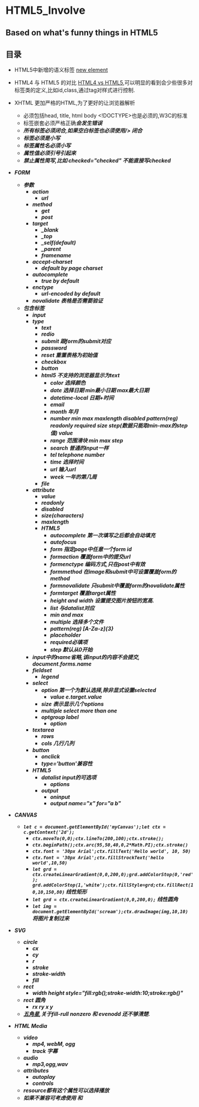 # HTML5_Involve

## Based on what's funny things in HTML5

## 目录

- HTML5中新增的语义标签 [new element](./new_element.html)
- HTML4 与 HTML5 的对比 [HTML4 vs HTML5](./HTML4_vs_HTML5.html),可以明显的看到会少些很多对标签类的定义,比如id,class,通过tag对样式进行控制.


- XHTML 更加严格的HTML,为了更好的让浏览器解析
  - 必须包括head, title, html body <!DOCTYPE>也是必须的,W3C的标准
  - 标签嵌套必须严格正确<b><i><b><i>会发生错误
  - 所有标签必须闭合,如果空白标签也必须使用/> 闭合
  - 标签必须是小写
  - 标签属性名必须小写
  - 属性值必须引号引起来
  - 禁止属性简写,比如 checked="checked" 不能直接写checked

- FORM
  - 参数
    - action
      - url
    - method
      - get
      - post
    - target
      - _blank
      - _top
      - _self(default)
      - _parent
      - framename
    - accept-charset
      - default by page charset
    - autocomplete
      - true by default
    - enctype
      - url-encoded by default
    - novalidate 表格是否需要验证
  - 包含标签
    - input
    - type
      - text
      - redio
      - submit 跟form的submit对应
      - password
      - reset 重置表格为初始值
      - checkbox
      - button
      - **html5** 不支持的浏览器显示为text
        - color 选择颜色
        - date 选择日期 min最小日期 max最大日期
        - datetime-local 日期+时间
        - email
        - month 年月
        - number min max maxlength disabled pattern(reg) readonly required size step(数据只能取min-max的step值) value 
        - range 范围滑块 min max step
        - search 普通的input一样
        - tel telephone number
        - time 选择时间
        - url 输入url
        - week 一年的第几周
      - file
    - attribute
      - value
      - readonly
      - disabled
      - size(characters) 
      - maxlength
      - HTML5
        - autocomplete 第一次填写之后都会自动填充
        - autofocus
        - form 指定page中任意一个form id
        - formaction 覆盖form中的提交url
        - formenctype 编码方式,只在post中有效
        - formmethod 在image和submit中可设置覆盖form的method
        - formnovalidate 只submit中覆盖form的novalidate属性
        - formtarget 覆盖target属性
        - height and width 设置提交图片按钮的宽高.
        - list 与datalist对应
        - min and max
        - multiple 选择多个文件
        - pattern(reg) [A-Za-z]{3}
        - placeholder
        - required必填项
        - step 默认从0开始
    - input中的name省略,该input的内容不会提交, document.forms.name
    - fieldset
      - legend
    - select
      - option 第一个为默认选择,除非显式设置selected
        - value e.target.value
      - size 表示显示几个options
      - multiple select more than one
      - optgroup label
        - option
    - textarea
      - rows
      - cols 几行几列
    - button
      - onclick
      - type='button'兼容性
    - HTML5
      - datalist input的可选项
        - options
      - output
        - oninput
        - output name="x" for="a b"

- CANVAS
  - ```let c = document.getElementById('myCanvas');let ctx = c.getContext('2d'); ```
    - ```ctx.moveTo(0,0);ctx.lineTo(200,100);ctx.stroke();```
    - ```ctx.beginPath();ctx.arc(95,50,40,0,2*Math.PI);ctx.stroke()```
    - ```ctx.font = '30px Arial';ctx.fillText('Hello world', 10, 50)```
    - ```ctx.font = '30px Arial';ctx.fillStrockText('hello world',10,50)```
    - ```let grd = ctx.createLinearGradient(0,0,200,0);grd.addColorStop(0,'red');  grd.addColorStop(1,'white');ctx.fillStyle=grd;ctx.fillRect(10,10,150,80)```  线性矩形
    - ```let grd = ctx.createLinearGradient(0,0,200,0);```  线性圆角
    - ```let img = document.getElementById('scream');ctx.drawImage(img,10,10)```  
    将图片复制过来
- SVG
  - circle
    - cx
    - cy
    - r
    - stroke
    - stroke-width
    - fill
  - rect
    - width height style="fill:rgb();stroke-width:10;stroke:rgb()"
  - rect 圆角
    - rx ry x y
  - [五角星](./SVG_Star.html),关于fill-rull nonzero 和 evenodd 还不够清楚.
- HTML Media
  - video
    - mp4, webM, ogg
    - track 字幕
  - audio
    - mp3,ogg,wav
  - attributes
    - autoplay
    - controls
  - resource都有这个属性可以选择播放
  - 如果不兼容可考虑使用<object> 和<embed src="">